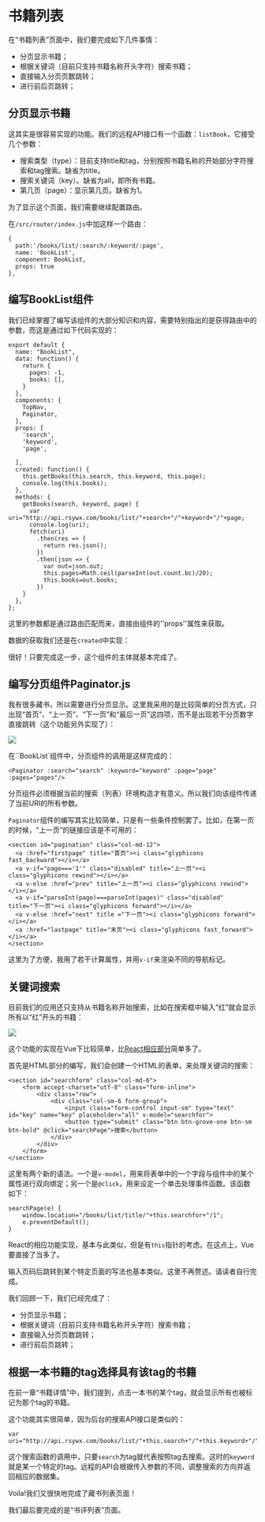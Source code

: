 # 书籍列表

在“书籍列表”页面中，我们要完成如下几件事情：

  * 分页显示书籍；
  * 根据关键词（目前只支持书籍名称开头字符）搜索书籍；
  * 直接输入分页页数跳转；
  * 进行前后页跳转；

## 分页显示书籍

这其实是很容易实现的功能。我们的远程API接口有一个函数：`listBook`，它接受几个参数：

  * 搜索类型（type）：目前支持title和tag，分别按照书籍名称的开始部分字符搜索和tag搜索。缺省为title。
  * 搜索关键词（key）。缺省为all，即所有书籍。
  * 第几页（page）：显示第几页。缺省为1。

为了显示这个页面，我们需要继续配置路由。

在`/src/router/index.js`中加这样一个路由：

```
{
  path:'/books/list/:search/:keyword/:page',
  name: 'BookList',
  component: BookList,
  props: true
},
```

## 编写BookList组件

我们已经掌握了编写该组件的大部分知识和内容，需要特别指出的是获得路由中的参数，而这是通过如下代码实现的：

```
export default {
  name: "BookList",
  data: function() {
    return {
      pages: -1,
      books: [],
    }
  },
  components: {
    TopNav,
    Paginator,
  },
  props: [
    'search',
    'keyword',
    'page',

  ],
  created: function() {
    this.getBooks(this.search, this.keyword, this.page);
    console.log(this.books);
  },
  methods: {
    getBooks(search, keyword, page) {
      var uri="http://api.rsywx.com/books/list/"+search+"/"+keyword+"/"+page;
      console.log(uri);
      fetch(uri)
        .then(res => {
          return res.json();
        })
        .then(json => {
          var out=json.out;
          this.pages=Math.ceil(parseInt(out.count.bc)/20);
          this.books=out.books;
        })
    }
  },
};
```

这里的参数都是通过路由匹配而来，直接由组件的''props''属性来获取。

数据的获取我们还是在`created`中实现：

很好！只要完成这一步，这个组件的主体就基本完成了。

## 编写分页组件Paginator.js

我有很多藏书，所以需要进行分页显示。这里我采用的是比较简单的分页方式，只出现“首页”、“上一页”、“下一页”和“最后一页”这四项，而不是出现若干分页数字直接跳转（这个功能另外实现了）：

![](http://rsywx.com/lib/exe/fetch.php/react:10-01.png)

在``BookList`组件中，分页组件的调用是这样完成的：

```
<Paginator :search="search" :keyword="keyword" :page="page" :pages="pages"/>
```

分页组件必须根据当前的搜索（列表）环境构造才有意义。所以我们向该组件传递了当前URI的所有参数。

`Paginator`组件的编写其实比较简单，只是有一些条件控制罢了。比如，在第一页的时候，“上一页”的链接应该是不可用的：

```
<section id="pagination" class="col-md-12">
  <a :href="firstpage" title="首页"><i class="glyphicons fast_backward"></i></a>
  <a v-if="page==='1'" class="disabled" title="上一页"><i class="glyphicons rewind"></i></a>
  <a v-else :href="prev" title="上一页"><i class="glyphicons rewind"></i></a>
  <a v-if="parseInt(page)===parseInt(pages)" class="disabled" title="下一页"><i class="glyphicons forward"></i></a>
  <a v-else :href="next" title ="下一页"><i class="glyphicons forward"></i></a>
  <a :href="lastpage" title="末页"><i class="glyphicons fast_forward"></i></a>
</section>
```

这里为了方便，我用了若干计算属性，并用`v-if`来渲染不同的导航标记。

## 关键词搜索

目前我们的应用还只支持从书籍名称开始搜索，比如在搜索框中输入“红”就会显示所有以“红”开头的书籍：

![](http://rsywx.com/lib/exe/fetch.php/react:10-02.png)

这个功能的实现在Vue下比较简单，比[React相应部分](https://rsywx.gitbook.io/react/shu-ji-lie-biao#guan-jian-ci-sou-suo)简单多了。

首先是HTML部分的编写，我们会创建一个HTML的表单，来处理关键词的搜索：

```
<section id="searchform" class="col-md-6">
    <form accept-charset="utf-8" class="form-inline">
        <div class="row">
            <div class="col-sm-6 form-group">
                <input class="form-control input-sm" type="text" id="key" name="key" placeholder="all" v-model="searchfor">
                <button type="submit" class="btn btn-grove-one btn-sm btn-bold" @click="searchPage">搜索</button>
            </div>
        </div>
    </form>
</section>
```

这里有两个新的语法。一个是`v-model`，用来将表单中的一个字段与组件中的某个属性进行双向绑定；另一个是`@click`，用来设定一个单击处理事件函数。该函数如下：

```
searchPage(e) {
    window.location="/books/list/title/"+this.searchfor+"/1";
    e.preventDefault();
}
```

React的相应功能实现，基本与此类似，但是有`this`指针的考虑。在这点上，Vue要直接了当多了。

输入页码后跳转到某个特定页面的写法也基本类似。这里不再赘述。请读者自行完成。

我们回顾一下，我们已经完成了：

  * 分页显示书籍；
  * 根据关键词（目前只支持书籍名称开头字符）搜索书籍；
  * 直接输入分页页数跳转；
  * 进行前后页跳转；

## 根据一本书籍的tag选择具有该tag的书籍

在前一章“书籍详情”中，我们提到，点击一本书的某个tag，就会显示所有也被标记为那个tag的书籍。

这个功能其实很简单，因为后台的搜索API接口是类似的：

```
var uri="http://api.rsywx.com/books/list/"+this.search+"/"+this.keyword+"/"+this.page;
```

这个搜索函数的调用中，只要`search`为tag就代表按照tag去搜索。这时的`keyword`就是某一个特定的tag。远程的API会根据传入参数的不同，调整搜索的方向并返回相应的数据集。

Voila!我们又很快地完成了藏书列表页面！

我们最后要完成的是“书评列表”页面。